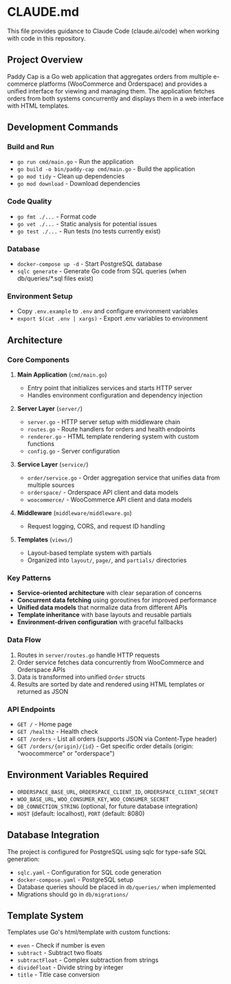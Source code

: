 # CLAUDE.md

This file provides guidance to Claude Code (claude.ai/code) when working with code in this repository.

## Project Overview

Paddy Cap is a Go web application that aggregates orders from multiple e-commerce platforms (WooCommerce and Orderspace) and provides a unified interface for viewing and managing them. The application fetches orders from both systems concurrently and displays them in a web interface with HTML templates.

## Development Commands

### Build and Run
- `go run cmd/main.go` - Run the application
- `go build -o bin/paddy-cap cmd/main.go` - Build the application
- `go mod tidy` - Clean up dependencies
- `go mod download` - Download dependencies

### Code Quality
- `go fmt ./...` - Format code
- `go vet ./...` - Static analysis for potential issues
- `go test ./...` - Run tests (no tests currently exist)

### Database
- `docker-compose up -d` - Start PostgreSQL database
- `sqlc generate` - Generate Go code from SQL queries (when db/queries/*.sql files exist)

### Environment Setup
- Copy `.env.example` to `.env` and configure environment variables
- `export $(cat .env | xargs)` - Export .env variables to environment

## Architecture

### Core Components

1. **Main Application** (`cmd/main.go`)
   - Entry point that initializes services and starts HTTP server
   - Handles environment configuration and dependency injection

2. **Server Layer** (`server/`)
   - `server.go` - HTTP server setup with middleware chain
   - `routes.go` - Route handlers for orders and health endpoints
   - `renderer.go` - HTML template rendering system with custom functions
   - `config.go` - Server configuration

3. **Service Layer** (`service/`)
   - `order/service.go` - Order aggregation service that unifies data from multiple sources
   - `orderspace/` - Orderspace API client and data models
   - `woocommerce/` - WooCommerce API client and data models

4. **Middleware** (`middleware/middleware.go`)
   - Request logging, CORS, and request ID handling

5. **Templates** (`views/`)
   - Layout-based template system with partials
   - Organized into `layout/`, `page/`, and `partials/` directories

### Key Patterns

- **Service-oriented architecture** with clear separation of concerns
- **Concurrent data fetching** using goroutines for improved performance
- **Unified data models** that normalize data from different APIs
- **Template inheritance** with base layouts and reusable partials
- **Environment-driven configuration** with graceful fallbacks

### Data Flow

1. Routes in `server/routes.go` handle HTTP requests
2. Order service fetches data concurrently from WooCommerce and Orderspace APIs
3. Data is transformed into unified `Order` structs
4. Results are sorted by date and rendered using HTML templates or returned as JSON

### API Endpoints

- `GET /` - Home page
- `GET /healthz` - Health check
- `GET /orders` - List all orders (supports JSON via Content-Type header)
- `GET /orders/{origin}/{id}` - Get specific order details (origin: "woocommerce" or "orderspace")

## Environment Variables Required

- `ORDERSPACE_BASE_URL`, `ORDERSPACE_CLIENT_ID`, `ORDERSPACE_CLIENT_SECRET`
- `WOO_BASE_URL`, `WOO_CONSUMER_KEY`, `WOO_CONSUMER_SECRET`
- `DB_CONNECTION_STRING` (optional, for future database integration)
- `HOST` (default: localhost), `PORT` (default: 8080)

## Database Integration

The project is configured for PostgreSQL using sqlc for type-safe SQL generation:
- `sqlc.yaml` - Configuration for SQL code generation
- `docker-compose.yaml` - PostgreSQL setup
- Database queries should be placed in `db/queries/` when implemented
- Migrations should go in `db/migrations/`

## Template System

Templates use Go's html/template with custom functions:
- `even` - Check if number is even
- `subtract` - Subtract two floats
- `subtractFloat` - Complex subtraction from strings
- `divideFloat` - Divide string by integer
- `title` - Title case conversion